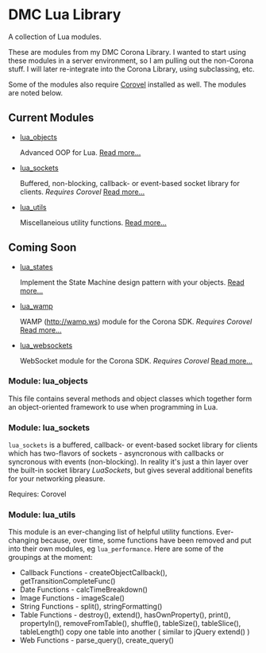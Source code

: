 # DMC Lua Library #

A collection of Lua modules.

These are modules from my DMC Corona Library. I wanted to start using these modules in a server environment, so I am pulling out the non-Corona stuff. I will later re-integrate into the Corona Library, using subclassing, etc.

Some of the modules also require [Corovel](https://github.com/dmccuskey/lua-corovel) installed as well. The modules are noted below.



## Current Modules ##

* [lua_objects](#lua_objects)

  Advanced OOP for Lua. [Read more...](#lua_objects)

* [lua_sockets](#lua_sockets)

  Buffered, non-blocking, callback- or event-based socket library for clients. *Requires Corovel* [Read more...](#lua_sockets)

* [lua_utils](#lua_utils)

  Miscellaneious utility functions. [Read more...](#lua_utils)



## Coming Soon ##

* [lua_states](#lua_states)

  Implement the State Machine design pattern with your objects. [Read more...](#lua_states)

* [lua_wamp](#lua_wamp)

  WAMP (http://wamp.ws) module for the Corona SDK. *Requires Corovel* [Read more...](#lua_wamp)

* [lua_websockets](#lua_websockets)

  WebSocket module for the Corona SDK. *Requires Corovel* [Read more...](#lua_websockets)



<a name="lua_objects"></a>
### Module: lua_objects ###

This file contains several methods and object classes which together form an object-oriented framework to use when programming in Lua.



<a name="lua_sockets"></a>
### Module: lua_sockets ###

`lua_sockets` is a buffered, callback- or event-based socket library for clients which has two-flavors of sockets - asyncronous with callbacks or syncronous with events (non-blocking). In reality it's just a thin layer over the built-in socket library *LuaSockets*, but gives several additional benefits for your networking pleasure.

Requires: Corovel



<a name="lua_utils"></a>
### Module: lua_utils ###

This module is an ever-changing list of helpful utility functions. Ever-changing because, over time, some functions have been removed and put into their own modules, eg `lua_performance`. Here are some of the groupings at the moment:

* Callback Functions - createObjectCallback(), getTransitionCompleteFunc()
* Date Functions - calcTimeBreakdown()
* Image Functions - imageScale()
* String Functions - split(), stringFormatting()
* Table Functions - destroy(), extend(), hasOwnProperty(), print(), propertyIn(), removeFromTable(), shuffle(), tableSize(), tableSlice(), tableLength()
copy one table into another ( similar to jQuery extend() )
* Web Functions - parse_query(), create_query()
